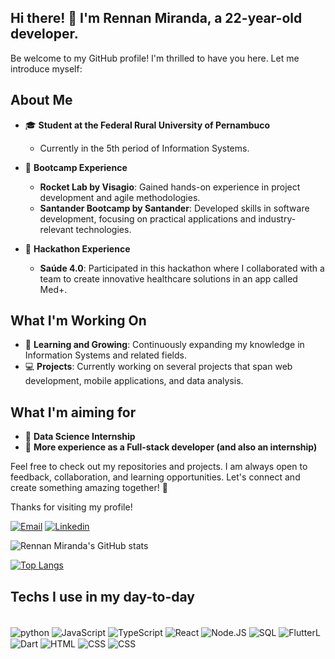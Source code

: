  ## Hi there! 👋 I'm Rennan Miranda, a 22-year-old developer.
Be welcome to my GitHub profile! I'm thrilled to have you here. Let me introduce myself:

## About Me

- 🎓 **Student at the Federal Rural University of Pernambuco**
  - Currently in the 5th period of Information Systems.

- 🚀 **Bootcamp Experience**
  - **Rocket Lab by Visagio**: Gained hands-on experience in project development and agile methodologies.
  - **Santander Bootcamp by Santander**: Developed skills in software development, focusing on practical applications and industry-relevant technologies.

- 🏅 **Hackathon Experience**
  - **Saúde 4.0**: Participated in this hackathon where I collaborated with a team to create innovative healthcare solutions in an app called Med+.

## What I'm Working On

- 🌱 **Learning and Growing**: Continuously expanding my knowledge in Information Systems and related fields.
- 💻 **Projects**: Currently working on several projects that span web development, mobile applications, and data analysis.

## What I'm aiming for

- 🤖 **Data Science Internship**
- 🚀 **More experience as a Full-stack developer (and also an internship)**



Feel free to check out my repositories and projects. I am always open to feedback, collaboration, and learning opportunities. Let's connect and create something amazing together! 🚀

Thanks for visiting my profile!

[![Email](https://img.shields.io/badge/Gmail-D14836?style=for-the-badge&logo=gmail&logoColor=white)](rennan.jsmiranda@gmail.com)
[![Linkedin](https://img.shields.io/badge/LinkedIn-0077B5?style=for-the-badge&logo=linkedin&logoColor=white)](https://www.linkedin.com/in/rennan-miranda-3659a8263/)

![Rennan Miranda's GitHub stats](https://github-readme-stats.vercel.app/api?username=RennanJSM&show_icons=true&theme=dracula)

[![Top Langs](https://github-readme-stats.vercel.app/api/top-langs/?username=RennanJSM&layout=compact)](https://github.com/RennanJSM/github-readme-stats)

## Techs I use in my day-to-day

<div style="display: inline_block"><br/>
<img align="center" alt="python" src=    https://img.shields.io/badge/Python-3776AB?style=for-the-badge&logo=python&logoColor=white>
<img align="center" alt="JavaScript" src=    https://img.shields.io/badge/JavaScript-F7DF1E?style=for-the-badge&logo=javascript&logoColor=black>
<img align="center" alt="TypeScript" src=    https://img.shields.io/badge/TypeScript-007ACC?style=for-the-badge&logo=typescript&logoColor=white>
<img align="center" alt="React" src=    https://img.shields.io/badge/react%20os-0088CC?style=for-the-badge&logo=reactos&logoColor=white>
<img align="center" alt="Node.JS" src=    https://img.shields.io/badge/Node.js-43853D?style=for-the-badge&logo=node.js&logoColor=white>
<img align="center" alt="SQL" src=    https://img.shields.io/badge/MySQL-00000F?style=for-the-badge&logo=mysql&logoColor=white>
<img align="center" alt="FlutterL" src=    https://img.shields.io/badge/Flutter-02569B?style=for-the-badge&logo=flutter&logoColor=white>
<img align="center" alt="Dart" src=    https://img.shields.io/badge/Dart-0175C2?style=for-the-badge&logo=dart&logoColor=white>
<img align="center" alt="HTML" src=    https://img.shields.io/badge/HTML-239120?style=for-the-badge&logo=html5&logoColor=white>
<img align="center" alt="CSS" src=       https://img.shields.io/badge/CSS-239120?&style=for-the-badge&logo=css3&logoColor=white>
<img align="center" alt="CSS" src=       https://img.shields.io/badge/Java-ED8B00?style=for-the-badge&logo=openjdk&logoColor=white>
</div>
